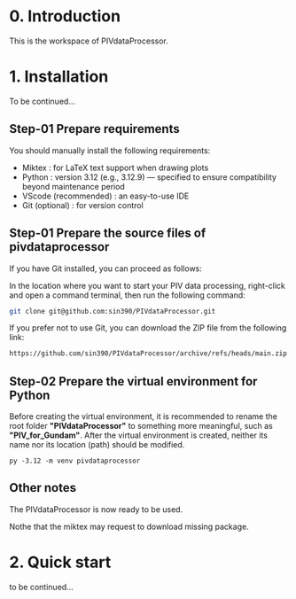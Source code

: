 # 0. Introduction

This is the workspace of PIVdataProcessor.

# 1. Installation

To be continued...

## Step-01 Prepare requirements

You should manually install the following requirements:

+ Miktex : for LaTeX text support when drawing plots
+ Python : version 3.12 (e.g., 3.12.9) — specified to ensure compatibility beyond maintenance period
+ VScode (recommended) : an easy-to-use IDE
+ Git (optional) : for version control

## Step-01 Prepare the source files of pivdataprocessor

If you have Git installed, you can proceed as follows:

In the location where you want to start your PIV data processing,
right-click and open a command terminal, then run the following command:

```sh
git clone git@github.com:sin390/PIVdataProcessor.git
```

If you prefer not to use Git, you can download the ZIP file from the following link:

```html
https://github.com/sin390/PIVdataProcessor/archive/refs/heads/main.zip
```

## Step-02 Prepare the virtual environment for Python

Before creating the virtual environment, it is recommended to rename the root folder **"PIVdataProcessor"** to something more meaningful, such as **"PIV\_for\_Gundam"**.
After the virtual environment is created, neither its name nor its location (path) should be modified.

```
py -3.12 -m venv pivdataprocessor
```

## Other notes

The PIVdataProcessor is now ready to be used.

Nothe that the miktex may request to download missing package.


# 2. Quick start

to be continued...
